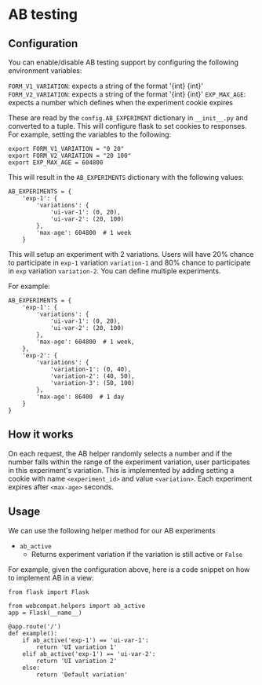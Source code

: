 # AB testing
## Configuration
You can enable/disable AB testing support by configuring the following environment variables:

`FORM_V1_VARIATION`: expects a string of the format '{int} {int}'
`FORM_V2_VARIATION`: expects a string of the format '{int} {int}'
`EXP_MAX_AGE`: expects a number which defines when the experiment cookie expires

These are read by the `config.AB_EXPERIMENT` dictionary in `__init__.py` and converted to a tuple.
This will configure flask to set cookies to responses. For example, setting the variables to the following:

```
export FORM_V1_VARIATION = "0 20"
export FORM_V2_VARIATION = "20 100"
export EXP_MAX_AGE = 604800
```

This will result in the `AB_EXPERIMENTS` dictionary with the following values:

```
AB_EXPERIMENTS = {
    'exp-1': {
        'variations': {
            'ui-var-1': (0, 20),
            'ui-var-2': (20, 100)
        },
        'max-age': 604800  # 1 week
    }
```

This will setup an experiment with 2 variations.
Users will have 20% chance to participate in `exp-1` variation `variation-1` and
80% chance to participate in `exp` variation `variation-2`. You can define multiple experiments.

For example:

```
AB_EXPERIMENTS = {
    'exp-1': {
        'variations': {
            'ui-var-1': (0, 20),
            'ui-var-2': (20, 100)
        },
        'max-age': 604800  # 1 week,
    },
    'exp-2': {
        'variations': {
            'variation-1': (0, 40),
            'variation-2': (40, 50),
            'variation-3': (50, 100)
        },
        'max-age': 86400  # 1 day
    }
}
```

## How it works
On each request, the AB helper randomly selects a number and if the number falls within the range
of the experiment variation, user participates in this experiment's variation. This is implemented
by adding setting a cookie with name `<experiment_id>` and value `<variation>`. Each experiment
expires after `<max-age>` seconds.

## Usage
We can use the following helper method for our AB experiments

* `ab_active`
  * Returns experiment variation if the variation is still active or `False`

For example, given the configuration above, here is a code snippet on how to implement AB in a view:

```
from flask import Flask

from webcompat.helpers import ab_active
app = Flask(__name__)

@app.route('/')
def example():
    if ab_active('exp-1') == 'ui-var-1':
        return 'UI variation 1'
    elif ab_active('exp-1') == 'ui-var-2':
        return 'UI variation 2'
    else:
        return 'Default variation'

```
